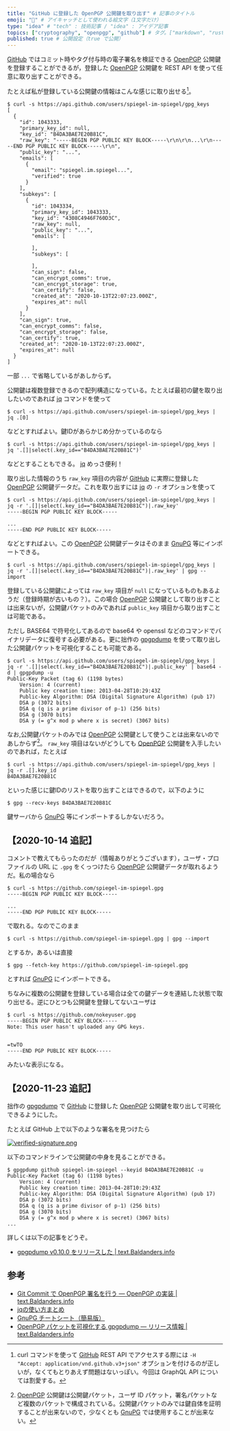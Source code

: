 ```yaml
---
title: "GitHub に登録した OpenPGP 公開鍵を取り出す" # 記事のタイトル
emoji: "🔐" # アイキャッチとして使われる絵文字（1文字だけ）
type: "idea" # "tech" : 技術記事 / "idea" : アイデア記事
topics: ["cryptography", "openpgp", "github"] # タグ。["markdown", "rust", "aws"] のように指定する
published: true # 公開設定（true で公開）
---
```


[GitHub] ではコミット時やタグ付与時の電子署名を検証できる [OpenPGP] 公開鍵を登録することができるが，登録した [OpenPGP] 公開鍵を REST API を使って任意に取り出すことができる。

たとえば私が登録している公開鍵の情報はこんな感じに取り出せる[^h1]。

[^h1]: curl コマンドを使って [GitHub] REST API でアクセスする際には `-H "Accept: application/vnd.github.v3+json"` オプションを付けるのが正しいが，なくてもとりあえず問題はないっぽい。今回は GraphQL API については割愛する。

```
$ curl -s https://api.github.com/users/spiegel-im-spiegel/gpg_keys
[
  {
    "id": 1043333,
    "primary_key_id": null,
    "key_id": "B4DA3BAE7E20B81C",
    "raw_key": "-----BEGIN PGP PUBLIC KEY BLOCK-----\r\n\r\n...\r\n-----END PGP PUBLIC KEY BLOCK-----\r\n",
    "public_key": "...",
    "emails": [
      {
        "email": "spiegel.im.spiegel...",
        "verified": true
      }
    ],
    "subkeys": [
      {
        "id": 1043334,
        "primary_key_id": 1043333,
        "key_id": "4308C4946F760D3C",
        "raw_key": null,
        "public_key": "...",
        "emails": [

        ],
        "subkeys": [

        ],
        "can_sign": false,
        "can_encrypt_comms": true,
        "can_encrypt_storage": true,
        "can_certify": false,
        "created_at": "2020-10-13T22:07:23.000Z",
        "expires_at": null
      }
    ],
    "can_sign": true,
    "can_encrypt_comms": false,
    "can_encrypt_storage": false,
    "can_certify": true,
    "created_at": "2020-10-13T22:07:23.000Z",
    "expires_at": null
  }
]
```

一部 `...` で省略しているがあしからず。

公開鍵は複数登録できるので配列構造になっている。たとえば最初の鍵を取り出したいのであれば [jq] コマンドを使って

```
$ curl -s https://api.github.com/users/spiegel-im-spiegel/gpg_keys | jq .[0]
```

などとすればよい。鍵IDがあらかじめ分かっているのなら

```
$ curl -s https://api.github.com/users/spiegel-im-spiegel/gpg_keys | jq '.[]|select(.key_id=="B4DA3BAE7E20B81C")'
```

などとすることもできる。 [jq] めっさ便利！

取り出した情報のうち `raw_key` 項目の内容が [GitHub] に実際に登録した [OpenPGP] 公開鍵データだ。これを取り出すには [jq] の `-r` オプションを使って

```
$ curl -s https://api.github.com/users/spiegel-im-spiegel/gpg_keys | jq -r '.[]|select(.key_id=="B4DA3BAE7E20B81C")|.raw_key'
-----BEGIN PGP PUBLIC KEY BLOCK-----

...
-----END PGP PUBLIC KEY BLOCK-----
```

などとすればよい。この [OpenPGP] 公開鍵データはそのまま [GnuPG] 等にインポートできる。

```
$ curl -s https://api.github.com/users/spiegel-im-spiegel/gpg_keys | jq -r '.[]|select(.key_id=="B4DA3BAE7E20B81C")|.raw_key' | gpg --import
```

登録している公開鍵によっては `raw_key` 項目が `null` になっているものもあるようだ（登録時期が古いもの？）。この場合 [OpenPGP] 公開鍵として取り出すことは出来ないが，公開鍵パケットのみであれば `public_key` 項目から取り出すことは可能である。

ただし BASE64 で符号化してあるので base64 や openssl などのコマンドでバイナリデータに復号する必要がある。更に拙作の [gpgpdump] を使って取り出した公開鍵パケットを可視化することも可能である。

```
$ curl -s https://api.github.com/users/spiegel-im-spiegel/gpg_keys | jq -r '.[]|select(.key_id=="B4DA3BAE7E20B81C")|.public_key' | base64 -d | gpgpdump -u
Public-Key Packet (tag 6) (1198 bytes)
    Version: 4 (current)
    Public key creation time: 2013-04-28T10:29:43Z
    Public-key Algorithm: DSA (Digital Signature Algorithm) (pub 17)
    DSA p (3072 bits)
    DSA q (q is a prime divisor of p-1) (256 bits)
    DSA g (3070 bits)
    DSA y (= g^x mod p where x is secret) (3067 bits)
```

なお,公開鍵パケットのみでは [OpenPGP] 公開鍵として使うことは出来ないのであしからず[^pct1]。 `raw_key` 項目はないがどうしても [OpenPGP] 公開鍵を入手したいのであれば，たとえば

[^pct1]: [OpenPGP] 公開鍵は公開鍵パケット，ユーザ ID パケット，署名パケットなど複数のパケットで構成されている。公開鍵パケットのみでは鍵自体を証明することが出来ないので，少なくとも [GnuPG] では使用することが出来ない。

```
$ curl -s https://api.github.com/users/spiegel-im-spiegel/gpg_keys | jq -r .[].key_id
B4DA3BAE7E20B81C
```

といった感じに鍵IDのリストを取り出すことはできるので，以下のように

```
$ gpg --recv-keys B4DA3BAE7E20B81C
```

鍵サーバから [GnuPG] 等にインポートするしかないだろう。

## 【2020-10-14 追記】

コメントで教えてもらったのだが（情報ありがとうございます），ユーザ・プロファイルの URL に `.gpg` をくっつけたら [OpenPGP] 公開鍵データが取れるようだ。私の場合なら

```
$ curl -s https://github.com/spiegel-im-spiegel.gpg
-----BEGIN PGP PUBLIC KEY BLOCK-----

...
-----END PGP PUBLIC KEY BLOCK-----
```

で取れる。なのでこのまま

```
$ curl -s https://github.com/spiegel-im-spiegel.gpg | gpg --import
```

とするか，あるいは直接

```
$ gpg --fetch-key https://github.com/spiegel-im-spiegel.gpg
```

とすれば [GnuPG] にインポートできる。

ちなみに複数の公開鍵を登録している場合は全ての鍵データを連結した状態で取り出せる。逆にひとつも公開鍵を登録してないユーザは

```
$ curl -s https://github.com/nokeyuser.gpg
-----BEGIN PGP PUBLIC KEY BLOCK-----
Note: This user hasn't uploaded any GPG keys.


=twTO
-----END PGP PUBLIC KEY BLOCK-----
```

みたいな表示になる。

## 【2020-11-23 追記】

拙作の [gpgpdump] で [GitHub] に登録した [OpenPGP] 公開鍵を取り出して可視化できるようにした。

たとえば GitHub 上で以下のような署名を見つけたら

[![verified-signature.png](https://text.baldanders.info/release/2020/11/gpgpdump-v0_10_0-is-released/verified-signature.png)](https://text.baldanders.info/release/2020/11/gpgpdump-v0_10_0-is-released/ "gpgpdump v0.10.0 をリリースした | text.Baldanders.info")

以下のコマンドラインで公開鍵の中身を見ることができる。

```text
$ gpgpdump github spiegel-im-spiegel --keyid B4DA3BAE7E20B81C -u
Public-Key Packet (tag 6) (1198 bytes)
    Version: 4 (current)
    Public key creation time: 2013-04-28T10:29:43Z
    Public-key Algorithm: DSA (Digital Signature Algorithm) (pub 17)
    DSA p (3072 bits)
    DSA q (q is a prime divisor of p-1) (256 bits)
    DSA g (3070 bits)
    DSA y (= g^x mod p where x is secret) (3067 bits)
...
```

詳しくは以下の記事をどうぞ。

- [gpgpdump v0.10.0 をリリースした | text.Baldanders.info](https://text.baldanders.info/release/2020/11/gpgpdump-v0_10_0-is-released/)

## 参考

- [Git Commit で OpenPGP 署名を行う — OpenPGP の実装 | text.Baldanders.info](https://text.baldanders.info/openpgp/git-commit-with-openpgp-signature/)
- [jqの使い方まとめ](https://zenn.dev/syui/articles/command-json-jq)
- [GnuPG チートシート（簡易版）](https://zenn.dev/spiegel/articles/20200920-gnupg-cheat-sheet)
- [OpenPGP パケットを可視化する gpgpdump — リリース情報 | text.Baldanders.info][gpgpdump]

[GitHub]: https://github.com/
[OpenPGP]: https://tools.ietf.org/html/rfc4880 "RFC 4880 - OpenPGP Message Format"
[GnuPG]: https://www.gnupg.org/ "The GNU Privacy Guard"
[jq]: https://stedolan.github.io/jq/
[gpgpdump]: https://text.baldanders.info/release/gpgpdump/ "OpenPGP パケットを可視化する gpgpdump — リリース情報 | text.Baldanders.info"
<!-- eof -->
